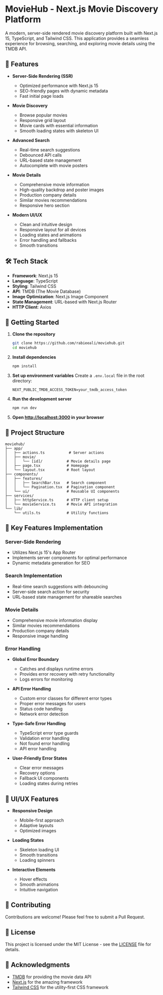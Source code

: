 # MovieHub - Next.js Movie Discovery Platform

A modern, server-side rendered movie discovery platform built with Next.js 15, TypeScript, and Tailwind CSS. This application provides a seamless experience for browsing, searching, and exploring movie details using the TMDB API.

## 🌟 Features

- **Server-Side Rendering (SSR)**
  - Optimized performance with Next.js 15
  - SEO-friendly pages with dynamic metadata
  - Fast initial page loads

- **Movie Discovery**
  - Browse popular movies
  - Responsive grid layout
  - Movie cards with essential information
  - Smooth loading states with skeleton UI

- **Advanced Search**
  - Real-time search suggestions
  - Debounced API calls
  - URL-based state management
  - Autocomplete with movie posters

- **Movie Details**
  - Comprehensive movie information
  - High-quality backdrop and poster images
  - Production company details
  - Similar movies recommendations
  - Responsive hero section

- **Modern UI/UX**
  - Clean and intuitive design
  - Responsive layout for all devices
  - Loading states and animations
  - Error handling and fallbacks
  - Smooth transitions

## 🛠️ Tech Stack

- **Framework**: Next.js 15
- **Language**: TypeScript
- **Styling**: Tailwind CSS
- **API**: TMDB (The Movie Database)
- **Image Optimization**: Next.js Image Component
- **State Management**: URL-based with Next.js Router
- **HTTP Client**: Axios

## 🚀 Getting Started

1. **Clone the repository**
   ```bash
   git clone https://github.com/rabieeali/moviehub.git
   cd moviehub
   ```

2. **Install dependencies**
   ```bash
   npm install
   ```

3. **Set up environment variables**
   Create a `.env.local` file in the root directory:
   ```
   NEXT_PUBLIC_TMDB_ACCESS_TOKEN=your_tmdb_access_token
   ```

4. **Run the development server**
   ```bash
   npm run dev
   ```

5. **Open [http://localhost:3000](http://localhost:3000) in your browser**

## 📁 Project Structure

```
moviehub/
├── app/
│   ├── actions.ts           # Server actions
│   ├── movie/
│   │   └── [id]/           # Movie details page
│   ├── page.tsx            # Homepage
│   └── layout.tsx          # Root layout
├── components/
│   ├── features/
│   │   ├── SearchBar.tsx   # Search component
│   │   └── Pagination.tsx  # Pagination component
│   └── ui/                 # Reusable UI components
├── services/
│   ├── httpService.ts      # HTTP client setup
│   └── movieService.ts     # Movie API integration
└── lib/
    └── utils.ts            # Utility functions
```

## 🔑 Key Features Implementation

### Server-Side Rendering
- Utilizes Next.js 15's App Router
- Implements server components for optimal performance
- Dynamic metadata generation for SEO

### Search Implementation
- Real-time search suggestions with debouncing
- Server-side search action for security
- URL-based state management for shareable searches

### Movie Details
- Comprehensive movie information display
- Similar movies recommendations
- Production company details
- Responsive image handling

### Error Handling
- **Global Error Boundary**
  - Catches and displays runtime errors
  - Provides error recovery with retry functionality
  - Logs errors for monitoring

- **API Error Handling**
  - Custom error classes for different error types
  - Proper error messages for users
  - Status code handling
  - Network error detection

- **Type-Safe Error Handling**
  - TypeScript error type guards
  - Validation error handling
  - Not found error handling
  - API error handling

- **User-Friendly Error States**
  - Clear error messages
  - Recovery options
  - Fallback UI components
  - Loading states during retries

## 🎨 UI/UX Features

- **Responsive Design**
  - Mobile-first approach
  - Adaptive layouts
  - Optimized images

- **Loading States**
  - Skeleton loading UI
  - Smooth transitions
  - Loading spinners

- **Interactive Elements**
  - Hover effects
  - Smooth animations
  - Intuitive navigation

## 🤝 Contributing

Contributions are welcome! Please feel free to submit a Pull Request.

## 📝 License

This project is licensed under the MIT License - see the [LICENSE](LICENSE) file for details.

## 🙏 Acknowledgments

- [TMDB](https://www.themoviedb.org/) for providing the movie data API
- [Next.js](https://nextjs.org/) for the amazing framework
- [Tailwind CSS](https://tailwindcss.com/) for the utility-first CSS framework
